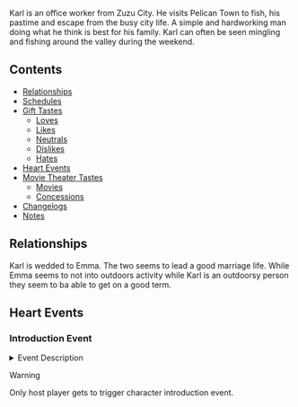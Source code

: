 Karl is an office worker from Zuzu City. He visits Pelican Town to fish, his pastime and escape from the busy city life. A simple and hardworking man doing what he think is best for his family. Karl can often be seen mingling and fishing around the valley during the weekend.

## Contents
* [Relationships](#relationships)
* [Schedules](#schedules)
* [Gift Tastes](#gift-tastes)
  * [Loves](#loves)
  * [Likes](#likes)
  * [Neutrals](#neutrals)
  * [Dislikes](#dislikes)
  * [Hates](#hates)
* [Heart Events](#heart-events)
* [Movie Theater Tastes](#move-theater-tastes)
  * [Movies](#movies)
  * [Concessions](#concessions)
* [Changelogs](#changelogs)
* [Notes](#Notes)

## Relationships
Karl is wedded to Emma. The two seems to lead a good marriage life. While Emma seems to not into outdoors activity while Karl is an outdoorsy person they seem to ba able to get on a good term.

## Heart Events
### Introduction Event
<details>
<summary>Event Description</summary>
<par>
Player enters the bus stop and sees a cheerful Karl on his way to the bus. Karl noticed the player and decided to gives player an Iridium quality carp.
</par>
</details>

> [!WARNING]
> Only host player gets to trigger character introduction event.
